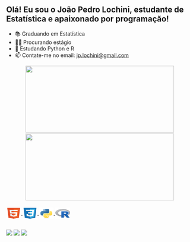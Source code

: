 ## Olá! Eu sou o João Pedro Lochini, estudante de Estatística e apaixonado por programação!
- 📚 Graduando em Estatística
- 👨‍💻 Procurando estágio
- 🌱 Estudando Python e R
- 📫 Contate-me no email: jp.lochini@gmail.com

<div align="center">
  <a href="https://github.com/jplochini">
  <img height="180em" width="400cm" src="https://github-readme-stats.vercel.app/api?username=jplochini&show_icons=true&theme=dark&include_all_commits=true&count_private=true"/>
  <img height="180em" width="400cm" src="https://github-readme-stats.vercel.app/api/top-langs/?username=jplochini&layout=compact&langs_count=7&theme=dark"/>
</div>
<div style="display: inline_block"><br>
  <img align="center" alt="jp-HTML" height="30" width="40" src="https://raw.githubusercontent.com/devicons/devicon/master/icons/html5/html5-original.svg">
  <img align="center" alt="jp-CSS" height="30" width="40" src="https://raw.githubusercontent.com/devicons/devicon/master/icons/css3/css3-original.svg">
  <img align="center" alt="jp-Python" height="30" width="40" src="https://raw.githubusercontent.com/devicons/devicon/master/icons/python/python-original.svg">
  <img align="center" alt="jp-R" height="30" width="40" src="https://github.com/devicons/devicon/blob/master/icons/r/r-original.svg">
</div>

##

<div> 
  <a href="https://www.instagram.com/jp.lochini/" target="_blank"><img src="https://img.shields.io/badge/-Instagram-%23E4405F?style=for-the-badge&logo=instagram&logoColor=white" target="_blank"></a>
  <a href = "mailto:jp.lochini@gmail.com"><img src="https://img.shields.io/badge/-Gmail-%23333?style=for-the-badge&logo=gmail&logoColor=white" target="_blank"></a>
  <a href="https://www.linkedin.com/in/joao-lochini/" target="_blank"><img src="https://img.shields.io/badge/-LinkedIn-%230077B5?style=for-the-badge&logo=linkedin&logoColor=white" target="_blank"></a> 
</div>
